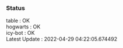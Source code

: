 ### Status


table : OK  
hogwarts : OK  
icy-bot : OK  
Latest Update : 2022-04-29 04:22:05.674492
